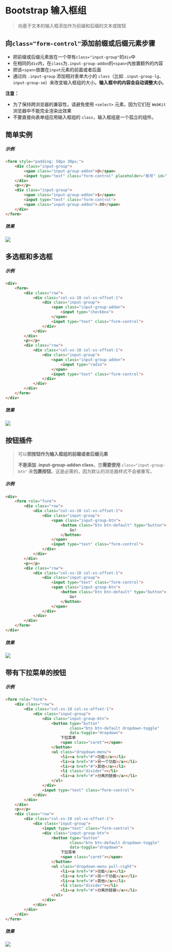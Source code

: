 # Bootstrap 输入框组

> 向基于文本的输入框添加作为前缀和后缀的文本或按钮

## 向`class="form-control"`添加前缀或后缀元素步骤

* 把前缀或后缀元素放在一个带有`class="input-group"`的`div`中
* 在相同的`div`内，在`class`为`.input-group-addon`的`<span>`内放置额外的内容
* 把该`<span>`放置在`input`元素的前面或者后面
* 通过向 `.input-group` 添加相对表单大小的 `class`（比如 `.input-group-lg`、`input-group-sm`）来改变输入框组的大小。**输入框中的内容会自动调整大小**。

**注意：**
	
* 为了保持跨浏览器的兼容性，请避免使用 `<select>` 元素，因为它们在 `WebKit` 浏览器中不能完全渲染出效果
* 不要直接向表单组应用输入框组的 `class`，输入框组是一个孤立的组件。

## 简单实例

##### 示例
```html
<form style="padding: 50px 30px;">
    <div class="input-group">
        <span class="input-group-addon">@</span>
        <input type="text" class="form-control" placeholder="账号" id="name">
    </div>
    <p></p>
    <div class="input-group">
        <span class="input-group-addon">$</span>
        <input type="text" class="form-control">
        <span class="input-group-addon">.00</span>
    </div>
</form>
```
##### 效果
![](https://i.imgur.com/pFsE584.png)
<!--<img src="example_image/input-group-simple.png" alt="输入框组样式效果">-->

## 多选框和多选框

##### 示例
```html
<div>
    <form>
        <div class="row">
            <div class="col-xs-10 col-xs-offset-1">
                <div class="input-group">
					<span class="input-group-addon">
						<input type="checkbox">
					</span>
                    <input type="text" class="form-control">
                </div>
            </div>
        </div>
        <p></p>
        <div class="row">
            <div class="col-xs-10 col-xs-offset-1">
                <div class="input-group">
					<span class="input-group-addon">
						<input type="radio">
					</span>
                    <input type="text" class="form-control">
                </div>
            </div>
        </div>
    </form>
</div>
```
##### 效果
![](https://i.imgur.com/6oAVFVU.png)
<!--<img src="example_image/input-group-box.png" alt="多选框和单选框样式效果">-->

## 按钮插件

> 可以**把按钮作为输入框组的前缀或者后缀元素**
> 
> **不是添加 .input-group-addon class**，您**需要使用** `class="input-group-btn"` 来**包裹按钮**。这是必需的，因为默认的浏览器样式不会被重写。

##### 示例
```html
<div>
    <form role="form">
        <div class="row">
            <div class="col-xs-10 col-xs-offset-1">
                <div class="input-group">
					<span class="input-group-btn">
						<button class="btn btn-default" type="button">
							Go!
						</button>
					</span>
                    <input type="text" class="form-control">
                </div>
            </div>
        </div>
        <p></p>
        <div class="row">
            <div class="col-xs-10 col-xs-offset-1">
                <div class="input-group">
                    <input type="text" class="form-control">
                    <span class="input-group-btn">
						<button class="btn btn-default" type="button">
							Go!
						</button>
					</span>
                </div>
            </div>
        </div>
    </form>
</div>
```
##### 效果
![](https://i.imgur.com/quPUXxo.png)
<!--<img src="example_image/input-group-btn.png" alt="按钮作为附加元素的输入框组合">-->

## 带有下拉菜单的按钮

##### 示例
```html
<form role="form">
    <div class="row">
        <div class="col-xs-10 col-xs-offset-1">
            <div class="input-group">
                <div class="input-group-btn">
                    <button type="button"
                            class="btn btn-default dropdown-toggle"
                            data-toggle="dropdown">
                        下拉菜单
                        <span class="caret"></span>
                    </button>
                    <ul class="dropdown-menu">
                        <li><a href="#">功能</a></li>
                        <li><a href="#">另一个功能</a></li>
                        <li><a href="#">其他</a></li>
                        <li class="divider"></li>
                        <li><a href="#">分离的链接</a></li>
                    </ul>
                </div>
                <input type="text" class="form-control">
            </div>
        </div>
    </div>
    <p></p>
    <div class="row">
        <div class="col-xs-10 col-xs-offset-1">
            <div class="input-group">
                <input type="text" class="form-control">
                <div class="input-group-btn">
                    <button type="button"
                            class="btn btn-default dropdown-toggle"
                            data-toggle="dropdown">
                        下拉菜单
                        <span class="caret"></span>
                    </button>
                    <ul class="dropdown-menu pull-right">
                        <li><a href="#">功能</a></li>
                        <li><a href="#">另一个功能</a></li>
                        <li><a href="#">其他</a></li>
                        <li class="divider"></li>
                        <li><a href="#">分离的链接</a></li>
                    </ul>
                </div>
            </div>
        </div>
    </div>
</form>
```
##### 效果
![](https://i.imgur.com/3GnBlwc.jpg)
<!--<img src="example_image/input-group-btn-sel.jpg" alt="带有下拉菜单的按钮的输入框组合">-->